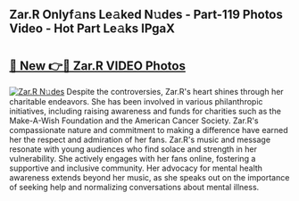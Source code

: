 ## Zar.R Onlyf𝚊ns Le𝚊ked N𝚞des - Part-119 Photos Video - Hot Part Le𝚊ks IPgaX

# <h2><a href="http://ab24666.deff.icu/?id=Zar.R">🔗 New 👉🔴 Zar.R VIDEO Photos</a></h2>

[![Zar.R N𝚞des](https://i.imgur.com/rIISA9y.gif)](http://ab24666.deff.icu/?id=Zar.R)
Despite the controversies, Zar.R's heart shines through her charitable endeavors. She has been involved in various philanthropic initiatives, including raising awareness and funds for charities such as the Make-A-Wish Foundation and the American Cancer Society. Zar.R's compassionate nature and commitment to making a difference have earned her the respect and admiration of her fans. Zar.R's music and message resonate with young audiences who find solace and strength in her vulnerability. She actively engages with her fans online, fostering a supportive and inclusive community. Her advocacy for mental health awareness extends beyond her music, as she speaks out on the importance of seeking help and normalizing conversations about mental illness.
